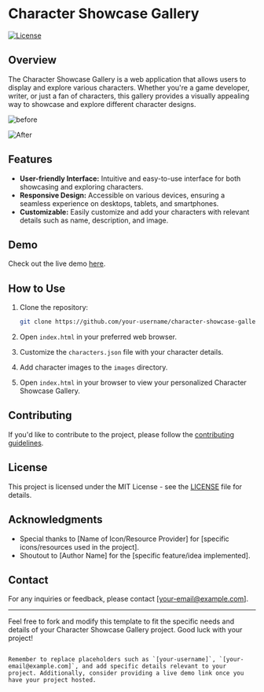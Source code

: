 # Character Showcase Gallery

[![License](https://img.shields.io/badge/license-MIT-blue.svg)](https://opensource.org/licenses/MIT)

## Overview

The Character Showcase Gallery is a web application that allows users to display and explore various characters. Whether you're a game developer, writer, or just a fan of characters, this gallery provides a visually appealing way to showcase and explore different character designs.


![before](https://github.com/abdul-1432/Character-Showcase-Gallery/assets/124916666/821c3ee5-067b-4b2f-9493-4cbe11c8b975)

![After](https://github.com/abdul-1432/Character-Showcase-Gallery/assets/124916666/7fd35f03-112c-4285-ab3c-98f28bbd3a0e)




## Features

- **User-friendly Interface:** Intuitive and easy-to-use interface for both showcasing and exploring characters.
- **Responsive Design:** Accessible on various devices, ensuring a seamless experience on desktops, tablets, and smartphones.
- **Customizable:** Easily customize and add your characters with relevant details such as name, description, and image.

## Demo

Check out the live demo [here](#).

## How to Use

1. Clone the repository:

   ```bash
   git clone https://github.com/your-username/character-showcase-gallery.git
   ```

2. Open `index.html` in your preferred web browser.

3. Customize the `characters.json` file with your character details.

4. Add character images to the `images` directory.

5. Open `index.html` in your browser to view your personalized Character Showcase Gallery.

## Contributing

If you'd like to contribute to the project, please follow the [contributing guidelines](CONTRIBUTING.md).

## License

This project is licensed under the MIT License - see the [LICENSE](LICENSE) file for details.

## Acknowledgments

- Special thanks to [Name of Icon/Resource Provider] for [specific icons/resources used in the project].
- Shoutout to [Author Name] for the [specific feature/idea implemented].

## Contact

For any inquiries or feedback, please contact [your-email@example.com].

---

Feel free to fork and modify this template to fit the specific needs and details of your Character Showcase Gallery project. Good luck with your project!
``` 

Remember to replace placeholders such as `[your-username]`, `[your-email@example.com]`, and add specific details relevant to your project. Additionally, consider providing a live demo link once you have your project hosted.
